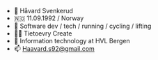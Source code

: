 - 👋 Håvard Svenkerud
- 🇳🇴 11.09.1992 / Norway
- 👀 Software dev / tech / running / cycling / lifting
- 👨‍💻 Tietoevry Create
- 🌱 Information technology at HVL Bergen
- 📫 Haavard.s92@gmail.com
<!---
HaavardSvenk/HaavardSvenk is a ✨ special ✨ repository because its `README.md` (this file) appears on your GitHub profile.
You can click the Preview link to take a look at your changes.
--->
